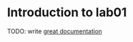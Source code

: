 # Introduction to lab01

TODO: write [great documentation](http://jacobian.org/writing/what-to-write/)
